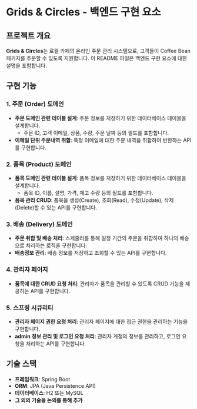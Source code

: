 # Grids & Circles - 백엔드 구현 요소

## 프로젝트 개요
**Grids & Circles**는 로컬 카페의 온라인 주문 관리 시스템으로, 고객들이 Coffee Bean 패키지를 주문할 수 있도록 지원합니다. 이 README 파일은 백엔드 구현 요소에 대한 설명을 포함합니다.

## 구현 기능

### 1. 주문 (Order) 도메인
- **주문 도메인 관련 테이블 설계**: 주문 정보를 저장하기 위한 데이터베이스 테이블을 설계합니다.
  - 주문 ID, 고객 이메일, 상품, 수량, 주문 날짜 등의 필드를 포함합니다.
- **이메일 단위 주문내역 취합**: 특정 이메일에 대한 주문 내역을 취합하여 반환하는 API를 구현합니다.

### 2. 품목 (Product) 도메인
- **품목 도메인 관련 테이블 설계**: 품목 정보를 저장하기 위한 데이터베이스 테이블을 설계합니다.
  - 품목 ID, 이름, 설명, 가격, 재고 수량 등의 필드를 포함합니다.
- **품목 관리 CRUD**: 품목을 생성(Create), 조회(Read), 수정(Update), 삭제(Delete)할 수 있는 API를 구현합니다.

### 3. 배송 (Delivery) 도메인
- **주문 취합 및 배송 처리**: 스케줄러를 통해 일정 기간의 주문을 취합하여 하나의 배송으로 처리하는 로직을 구현합니다.
- **배송정보 관리**: 배송 정보를 저장하고 조회할 수 있는 API를 구현합니다.

### 4. 관리자 페이지
- **품목에 대한 CRUD 요청 처리**: 관리자가 품목을 관리할 수 있도록 CRUD 기능을 제공하는 API를 구현합니다.

### 5. 스프링 시큐리티
- **관리자 페이지 권한 요청 처리**: 관리자 페이지에 대한 접근 권한을 관리하는 기능을 구현합니다.
- **admin 정보 관리 및 로그인 요청 처리**: 관리자 계정의 정보를 관리하고, 로그인 요청을 처리하는 API를 구현합니다.

## 기술 스택
- **프레임워크**: Spring Boot
- **ORM**: JPA (Java Persistence API)
- **데이터베이스**: H2 또는 MySQL
- **그 외의 기술을 논의를 통해 추가**
